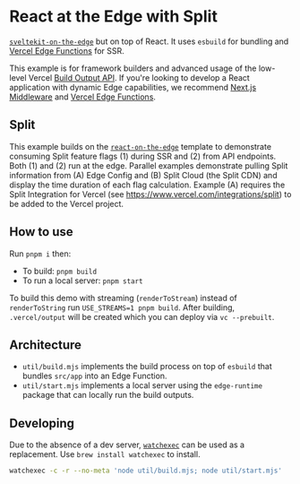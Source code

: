# React at the Edge with Split

[`sveltekit-on-the-edge`](https://sveltekit-on-the-edge.vercel.app/) but on top of React. It uses `esbuild` for bundling and [Vercel Edge Functions](https://vercel.com/edge) for SSR.

This example is for framework builders and advanced usage of the low-level Vercel [Build Output API](https://vercel.com/docs/build-output-api/v3). If you're looking to develop a React application with dynamic Edge capabilities, we recommend [Next.js Middleware](https://nextjs.org/docs/advanced-features/middleware) and [Vercel Edge Functions](https://vercel.com/edge).

## Split

This example builds on the [`react-on-the-edge`](https://react-on-the-edge.vercel.app/) template to demonstrate consuming Split feature flags (1) during SSR and (2) from API endpoints. Both (1) and (2) run at the edge. Parallel examples demonstrate pulling Split information from (A) Edge Config and (B) Split Cloud (the Split CDN) and display the time duration of each flag calculation. Example (A) requires the Split Integration for Vercel (see https://www.vercel.com/integrations/split) to be added to the Vercel project.

## How to use

Run `pnpm i` then:

- To build: `pnpm build`
- To run a local server: `pnpm start`

To build this demo with streaming (`renderToStream`) instead of `renderToString` run `USE_STREAMS=1 pnpm build`.
After building, `.vercel/output` will be created which you can deploy via `vc --prebuilt`.

## Architecture

- `util/build.mjs` implements the build process on top of `esbuild` that bundles `src/app` into an Edge Function.
- `util/start.mjs` implements a local server using the `edge-runtime` package that can locally run the build outputs.

## Developing

Due to the absence of a dev server, [`watchexec`](https://github.com/watchexec/watchexec) can be used as a replacement. Use `brew install watchexec` to install.

```bash
watchexec -c -r --no-meta 'node util/build.mjs; node util/start.mjs'
```
